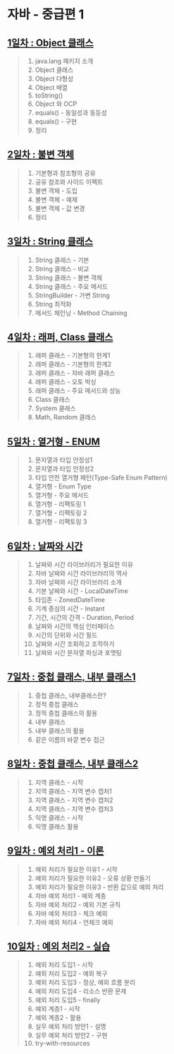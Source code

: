# 자바 - 중급편 1

## [1일차 : Object 클래스](https://github.com/ch9729/java-mid1/blob/main/src/md/day01.md)
> 1. java.lang 패키지 소개
> 2. Object 클래스
> 3. Object 다형성
> 4. Object 배열
> 5. toString()
> 6. Object 와 OCP
> 7. equals() - 동일성과 동등성
> 8. equals() - 구현
> 9. 정리

## [2일차 : 불변 객체](https://github.com/ch9729/java-mid1/blob/main/src/md/day02.md)
> 1. 기본형과 참조형의 공유
> 2. 공유 참조와 사이드 이펙트
> 3. 불변 객체 - 도입
> 4. 불변 객체 - 예제
> 5. 불변 객체 - 값 변경
> 6. 정리

## [3일차 : String 클래스](https://github.com/ch9729/java-mid1/blob/main/src/md/day03.md)
> 1. String 클래스 - 기본
> 2. String 클래스 - 비교
> 3. String 클래스 - 불변 객체
> 4. String 클래스 - 주요 메서드
> 5. StringBuilder - 가변 String
> 6. String 최적화
> 7. 메서드 체인닝 - Method Chaining

## [4일차 : 래퍼, Class 클래스](https://github.com/ch9729/java-mid1/blob/main/src/md/day04.md)
> 1. 래퍼 클래스 - 기본형의 한계1
> 2. 래퍼 클래스 - 기본형의 한계2
> 3. 래퍼 클래스 - 자바 래퍼 클래스
> 4. 래퍼 클래스 - 오토 박싱
> 5. 래퍼 클래스 - 주요 메서드와 성능
> 6. Class 클래스
> 7. System 클래스
> 8. Math, Random 클래스

## [5일차 : 열거형 - ENUM](https://github.com/ch9729/java-mid1/blob/main/src/md/day05.md)
> 1. 문자열과 타입 안정성1
> 2. 문자열과 타입 안정성2
> 3. 타입 안전 열거형 패턴(Type-Safe Enum Pattern)
> 4. 열거형 - Enum Type
> 5. 열거형 - 주요 메서드
> 6. 열거형 - 리팩토링 1
> 7. 열거형 - 리팩토링 2
> 8. 열거형 - 리팩토링 3

## [6일차 : 날짜와 시간](https://github.com/ch9729/java-mid1/blob/main/src/md/day06.md)
> 1. 날짜와 시간 라이브러리가 필요한 이유
> 2. 자바 날짜와 시간 라이브러리의 역사
> 3. 자바 날짜와 시간 라이브러리 소개
> 4. 기본 날짜와 시간 - LocalDateTime
> 5. 타임존 - ZonedDateTime
> 6. 기계 중심의 시간 - Instant
> 7. 기간, 시간의 간격 - Duration, Period
> 8. 날짜와 시간의 핵심 인터페이스
> 9. 시간의 단위와 시간 필드
> 10. 날짜와 시간 조회하고 조작하기
> 11. 날짜와 시간 문자열 파싱과 포맷팅

## [7일차 : 중첩 클래스, 내부 클래스1](https://github.com/ch9729/java-mid1/blob/main/src/md/day07.md)
> 1. 중첩 클래스, 내부클래스란?
> 2. 정적 중첩 클래스
> 3. 정적 중첩 클래스의 활용
> 4. 내부 클래스
> 5. 내부 클래스의 활용
> 6. 같은 이름의 바깥 변수 접근

## [8일차 : 중첩 클래스, 내부 클래스2](https://github.com/ch9729/java-mid1/blob/main/src/md/day08.md)
> 1. 지역 클래스 - 시작
> 2. 지역 클래스 - 지역 변수 캡처1
> 3. 지역 클래스 - 지역 변수 캡처2
> 4. 지역 클래스 - 지역 변수 캡처3
> 5. 익명 클래스 - 시작
> 6. 익명 클래스 활용

## [9일차 : 예외 처리1 - 이론](https://github.com/ch9729/java-mid1/blob/main/src/md/day09.md)
> 1. 예외 처리가 필요한 이유1 - 시작
> 2. 예외 처리가 필요한 이유2 - 오류 상황 만들기
> 3. 예외 처리가 필요한 이유3 - 반환 값으로 예외 처리
> 4. 자바 예외 처리1 - 예외 계층
> 5. 자바 예외 처리2 - 예외 기본 규칙
> 6. 자바 예외 처리3 - 체크 예외
> 7. 자바 예외 처리4 - 언체크 예외

## [10일차 : 예외 처리2 - 실습](https://github.com/ch9729/java-mid1/blob/main/src/md/day10.md)
> 1. 예외 처리 도입1 - 시작
> 2. 예외 처리 도입2 - 예외 복구
> 3. 예외 처리 도입3 - 정상, 예외 흐름 분리
> 4. 예외 처리 도입4 - 리소스 반환 문제
> 5. 예외 처리 도입5 - finally
> 6. 예외 계층1 - 시작
> 7. 예외 계층2 - 활용
> 8. 실무 예외 처리 방안1 - 설명
> 9. 실무 예외 처리 방안2 - 구현
> 10. try-with-resources
